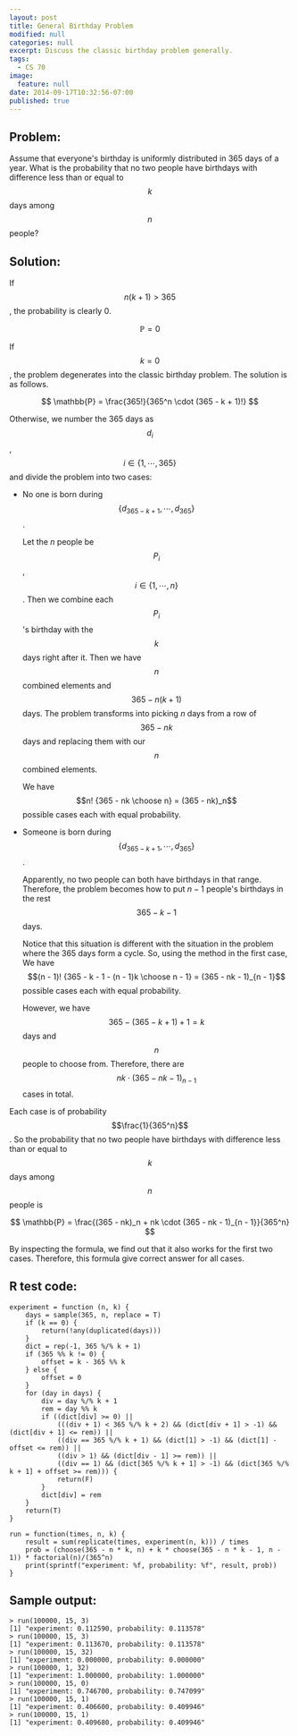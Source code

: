 ```yaml
---
layout: post
title: General Birthday Problem
modified: null
categories: null
excerpt: Discuss the classic birthday problem generally.
tags: 
  - CS 70
image: 
  feature: null
date: 2014-09-17T10:32:56-07:00
published: true
---
```


## Problem:

Assume that everyone's birthday is uniformly distributed in 365 days of a year. What is the probability that no two people have birthdays with difference less than or equal to $$k$$ days among $$n$$ people? 

## Solution:

If $$n(k + 1) > 365$$, the probability is clearly 0. 

$$
\mathbb{P} = 0
$$
        
If $$k = 0$$, the problem degenerates into the classic birthday problem. The solution is as follows. 

$$
\mathbb{P} = \frac{365!}{365^n \cdot (365 - k + 1)!}
$$

Otherwise, we number the 365 days as $$d_i$$, $$i \in \{1, \cdots, 365\}$$ and divide the problem into two cases:

+ No one is born during $$\{d_{365-k+1}, \cdots, d_{365}\}$$.

    Let the $n$ people be $$P_i$$, $$i \in \{1, \cdots, n\}$$. Then we combine each $$P_i$$'s  birthday with the $$k$$ days right after it. Then we have $$n$$ combined elements and $$365 - n(k + 1)$$ days. The problem transforms into picking $n$ days from a row of $$365 - nk$$ days and replacing them with our $$n$$ combined elements.

    We have $$n! {365 - nk \choose n} = (365 - nk)_n$$ possible cases each with equal probability.

+ Someone is born during $$\{d_{365 - k + 1}, \cdots, d_{365}\}$$. 

    Apparently, no two people can both have birthdays in that range. Therefore, the problem becomes how to put $n - 1$ people's birthdays in the rest $$365 - k - 1$$ days. 

    Notice that this situation is different with the situation in the problem where the 365 days form a cycle. So, using the method in the first case, We have $$(n - 1)! {365 - k - 1 - (n - 1)k \choose n - 1} = (365 - nk - 1)_{n - 1}$$ possible cases each with equal probability.

    However, we have $$365 - (365 - k + 1) + 1 = k$$ days and $$n$$ people to choose from. Therefore, there are $$nk \cdot (365 - nk - 1)_{n - 1}$$ cases in total.

Each case is of probability $$\frac{1}{365^n}$$. So the probability that no two people have birthdays with difference less than or equal to $$k$$ days among $$n$$ people is 

$$
\mathbb{P} = \frac{(365 - nk)_n + nk \cdot (365 - nk - 1)_{n - 1}}{365^n}
$$

By inspecting the formula, we find out that it also works for the first two cases. Therefore, this formula give correct answer for all cases.


## R test code:

    experiment = function (n, k) {
        days = sample(365, n, replace = T)
        if (k == 0) {
            return(!any(duplicated(days)))
        }
        dict = rep(-1, 365 %/% k + 1)
        if (365 %% k != 0) {
            offset = k - 365 %% k
        } else {
            offset = 0
        }
        for (day in days) {
            div = day %/% k + 1
            rem = day %% k
            if ((dict[div] >= 0) ||
                (((div + 1) < 365 %/% k + 2) && (dict[div + 1] > -1) && (dict[div + 1] <= rem)) ||
                ((div == 365 %/% k + 1) && (dict[1] > -1) && (dict[1] - offset <= rem)) ||
                ((div > 1) && (dict[div - 1] >= rem)) ||
                ((div == 1) && (dict[365 %/% k + 1] > -1) && (dict[365 %/% k + 1] + offset >= rem))) {
                return(F)
            }
            dict[div] = rem
        }
        return(T)
    }

    run = function(times, n, k) {
        result = sum(replicate(times, experiment(n, k))) / times
        prob = (choose(365 - n * k, n) + k * choose(365 - n * k - 1, n - 1)) * factorial(n)/(365^n)
        print(sprintf("experiment: %f, probability: %f", result, prob))
    }    

## Sample output: 

    > run(100000, 15, 3)
    [1] "experiment: 0.112590, probability: 0.113578"
    > run(100000, 15, 3)
    [1] "experiment: 0.113670, probability: 0.113578"
    > run(100000, 15, 32)
    [1] "experiment: 0.000000, probability: 0.000000"
    > run(100000, 1, 32)
    [1] "experiment: 1.000000, probability: 1.000000"
    > run(100000, 15, 0)
    [1] "experiment: 0.746700, probability: 0.747099"
    > run(100000, 15, 1)
    [1] "experiment: 0.406600, probability: 0.409946"
    > run(100000, 15, 1)
    [1] "experiment: 0.409680, probability: 0.409946"